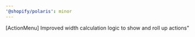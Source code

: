 ```yaml
---
'@shopify/polaris': minor
---
```


[ActionMenu] Improved width calculation logic to show and roll up actions"
